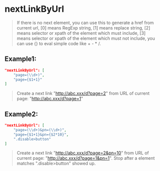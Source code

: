 # nextLinkByUrl
>If there is no next element, you can use this to generate a href from current url, [0] means RegExp string, [1] means replace string, [2] means selector or xpath of the element which must include, [3] means selector or xpath of the element which must not include, you can use {} to eval simple code like + - * /.

Example1:
--
```JSON
"nextLinkByUrl": [
    "page=(\\d+)",
    "page={$1+1}"
]
```
>Create a next link "http://abc.xxx/d?page=2" from URL of current page: "http://abc.xxx/d?page=1"

Example2:
--
```JSON
"nextLinkByUrl": [
    "page=(\\d+)&pn=(\\d+)",
    "page={$1+1}&pn={$2*10}",
    ".disable>button"
]
```
>Create a next link "http://abc.xxx/d?page=2&pn=10" from URL of current page: "http://abc.xxx/d?page=1&pn=1". Stop after a element matches ".disable>button" showed up.